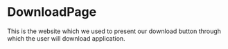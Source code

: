 # DownloadPage
This is the website which we used to present our download button through which the user will download application.
